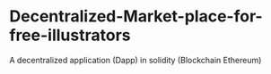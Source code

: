 # Decentralized-Market-place-for-free-illustrators
A decentralized application (Dapp) in solidity (Blockchain Ethereum)
